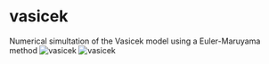 # vasicek
Numerical simultation of the Vasicek model using a Euler-Maruyama method
![vasicek](https://github.com/js2nijjar/vasicek/assets/141672092/d750af80-de39-4e84-a62d-2e53bcf7496e)
![vasicek](https://github.com/js2nijjar/vasicek/assets/141672092/43bfafc8-0e4e-4a12-a45d-6f475204700a)
